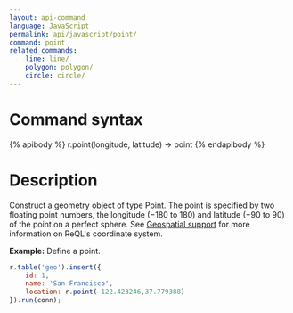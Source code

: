 ```yaml
---
layout: api-command
language: JavaScript
permalink: api/javascript/point/
command: point
related_commands:
    line: line/
    polygon: polygon/
    circle: circle/
---
```

# Command syntax #

{% apibody %}
r.point(longitude, latitude) &rarr; point
{% endapibody %}

# Description #

Construct a geometry object of type Point. The point is specified by two floating point numbers, the longitude (&minus;180 to 180) and latitude (&minus;90 to 90) of the point on a perfect sphere. See [Geospatial support](/docs/geo-support/) for more information on ReQL's coordinate system.

__Example:__ Define a point.

```js
r.table('geo').insert({
    id: 1,
    name: 'San Francisco',
    location: r.point(-122.423246,37.779388)
}).run(conn);
```
